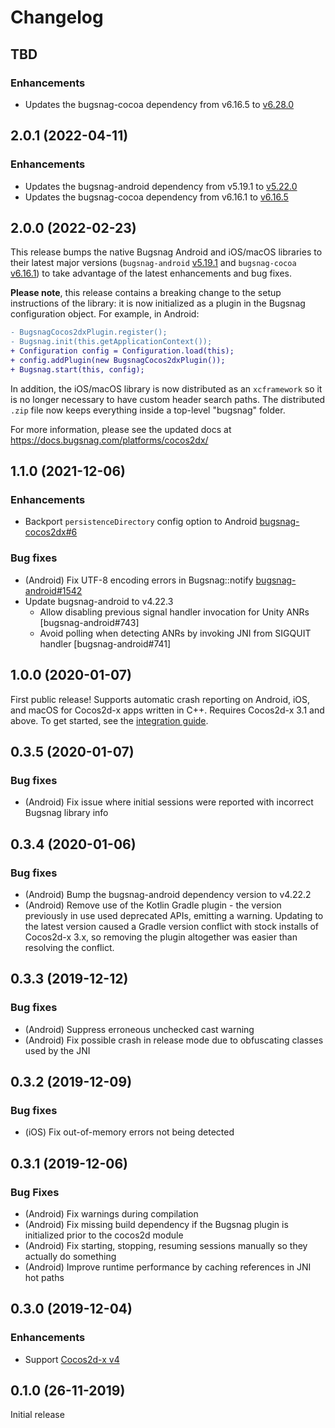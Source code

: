 # Changelog

## TBD

### Enhancements

* Updates the bugsnag-cocoa dependency from v6.16.5 to [v6.28.0](https://github.com/bugsnag/bugsnag-cocoa/blob/master/CHANGELOG.md#6280-2023-12-13)

## 2.0.1 (2022-04-11)

### Enhancements

* Updates the bugsnag-android dependency from v5.19.1 to [v5.22.0](https://github.com/bugsnag/bugsnag-android/blob/master/CHANGELOG.md#5220-2022-03-31)
* Updates the bugsnag-cocoa dependency from v6.16.1 to [v6.16.5](https://github.com/bugsnag/bugsnag-cocoa/blob/master/CHANGELOG.md#6165-2022-03-30)

## 2.0.0 (2022-02-23)

This release bumps the native Bugsnag Android and iOS/macOS libraries to their latest major versions (`bugsnag-android` [v5.19.1](https://github.com/bugsnag/bugsnag-android/releases/tag/v5.19.1) and `bugsnag-cocoa` [v6.16.1](https://github.com/bugsnag/bugsnag-cocoa/releases/tag/v6.16.1)) to take advantage of the latest enhancements and bug fixes.

**Please note**, this release contains a breaking change to the setup instructions of the library: it is now initialized as a plugin in the Bugsnag configuration object. For example, in Android:

```diff
- BugsnagCocos2dxPlugin.register();
- Bugsnag.init(this.getApplicationContext());
+ Configuration config = Configuration.load(this);
+ config.addPlugin(new BugsnagCocos2dxPlugin());
+ Bugsnag.start(this, config);
```

In addition, the iOS/macOS library is now distributed as an `xcframework` so it is no longer necessary to have custom header search paths. The distributed `.zip` file now keeps everything inside a top-level "bugsnag" folder.

For more information, please see the updated docs at https://docs.bugsnag.com/platforms/cocos2dx/

## 1.1.0 (2021-12-06)

### Enhancements

* Backport `persistenceDirectory` config option to Android [bugsnag-cocos2dx#6](https://github.com/bugsnag/bugsnag-cocos2dx/pull/6)

### Bug fixes

* (Android) Fix UTF-8 encoding errors in Bugsnag::notify [bugsnag-android#1542](https://github.com/bugsnag/bugsnag-android/pull/1542)
* Update bugsnag-android to v4.22.3
  * Allow disabling previous signal handler invocation for Unity ANRs [bugsnag-android#743]
  * Avoid polling when detecting ANRs by invoking JNI from SIGQUIT handler [bugsnag-android#741]

## 1.0.0 (2020-01-07)

First public release! Supports automatic crash reporting on Android, iOS, and
macOS for Cocos2d-x apps written in C++. Requires Cocos2d-x 3.1 and above. To
get started, see the [integration guide](https://docs.bugsnag.com/platforms/cocos2dx).

## 0.3.5 (2020-01-07)

### Bug fixes

* (Android) Fix issue where initial sessions were reported with incorrect
  Bugsnag library info

## 0.3.4 (2020-01-06)

### Bug fixes

* (Android) Bump the bugsnag-android dependency version to v4.22.2
* (Android) Remove use of the Kotlin Gradle plugin - the version previously in
  use used deprecated APIs, emitting a warning. Updating to the latest version
  caused a Gradle version conflict with stock installs of Cocos2d-x 3.x, so
  removing the plugin altogether was easier than resolving the conflict.

## 0.3.3 (2019-12-12)

### Bug fixes

* (Android) Suppress erroneous unchecked cast warning
* (Android) Fix possible crash in release mode due to obfuscating classes used
  by the JNI

## 0.3.2 (2019-12-09)

### Bug fixes

* (iOS) Fix out-of-memory errors not being detected

## 0.3.1 (2019-12-06)

### Bug Fixes

* (Android) Fix warnings during compilation
* (Android) Fix missing build dependency if the Bugsnag plugin is initialized
  prior to the cocos2d module
* (Android) Fix starting, stopping, resuming sessions manually so they actually
  do something
* (Android) Improve runtime performance by caching references in JNI hot paths

## 0.3.0 (2019-12-04)

### Enhancements

* Support [Cocos2d-x v4](https://github.com/cocos2d/cocos2d-x/blob/3ac72c076d638cc0f2a12784d031544406792640/CHANGELOG#L1)

## 0.1.0 (26-11-2019)

Initial release
